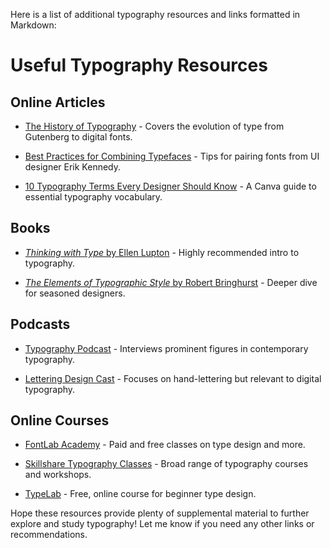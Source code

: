 Here is a list of additional typography resources and links formatted in Markdown:

# Useful Typography Resources

## Online Articles

- [The History of Typography](https://designshack.net/articles/graphics/the-history-of-typography/) - Covers the evolution of type from Gutenberg to digital fonts.

- [Best Practices for Combining Typefaces](https://medium.com/@erikdkennedy/7-rules-for-creating-gorgeous-ui-part-2-430de537ba96) - Tips for pairing fonts from UI designer Erik Kennedy.

- [10 Typography Terms Every Designer Should Know](https://www.canva.com/learn/type-terms/) - A Canva guide to essential typography vocabulary. 

## Books

- [*Thinking with Type* by Ellen Lupton](https://www.amazon.com/Thinking-Type-2nd-revised-expanded/dp/1568989695) - Highly recommended intro to typography.

- [*The Elements of Typographic Style* by Robert Bringhurst](https://www.amazon.com/Elements-Typographic-Style-Robert-Bringhurst/dp/0881792128/) - Deeper dive for seasoned designers. 

## Podcasts

- [Typography Podcast](https://typographypodcast.com/) - Interviews prominent figures in contemporary typography.

- [Lettering Design Cast](https://www.letteringdesigncast.com/) - Focuses on hand-lettering but relevant to digital typography.

## Online Courses

- [FontLab Academy](https://academy.fontlab.com/) - Paid and free classes on type design and more.

- [Skillshare Typography Classes](https://www.skillshare.com/browse/typography) - Broad range of typography courses and workshops.

- [TypeLab](https://www.type-lab.org/) - Free, online course for beginner type design.

Hope these resources provide plenty of supplemental material to further explore and study typography! Let me know if you need any other links or recommendations.